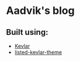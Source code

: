 # Aadvik's blog

## Built using: 
- [Kevlar](https://github.com/aadv1k/kevlar)
- [listed-kevlar-theme](https://github.com/aadv1k/listed-kevlar-theme)
